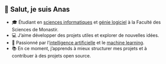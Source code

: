 ## 👋 Salut, je suis Anas

- 🎓 Étudiant en [sciences informatiques](https://fr.wikipedia.org/wiki/Sciences_informatiques) et [génie logiciel](https://fr.wikipedia.org/wiki/G%C3%A9nie_logiciel) à la Faculté des Sciences de Monastir.  
- 💻 J’aime développer des projets utiles et explorer de nouvelles idées.  
- 🤖 Passionné par l’[intelligence artificielle](https://fr.wikipedia.org/wiki/Intelligence_artificielle) et le [machine learning](https://fr.wikipedia.org/wiki/Apprentissage_automatique).  
- 📚 En ce moment, j’apprends à mieux structurer mes projets et à contribuer à des projets open source.  
